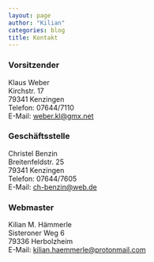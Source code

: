 ```yaml
---
layout: page
author: "Kilian"
categories: blog
title: Kontakt
---
```


### Vorsitzender  
Klaus Weber  
Kirchstr. 17   
79341 Kenzingen  
Telefon: 07644/7110  
E-Mail: [weber.kl@gmx.net](mailto:weber.kl@gmx.net)  

### Geschäftsstelle  
Christel Benzin  
Breitenfeldstr. 25  
79341 Kenzingen  
Telefon: 07644/7605  
E-Mail: [ch-benzin@web.de](mailto:ch-benzin@web.de)  

### Webmaster  
Kilian M. H&auml;mmerle  
Sisteroner Weg 6  
79336 Herbolzheim  
E-Mail: [kilian.haemmerle@protonmail.com](mailto:kilian.haemmerle@protonmail.com)
